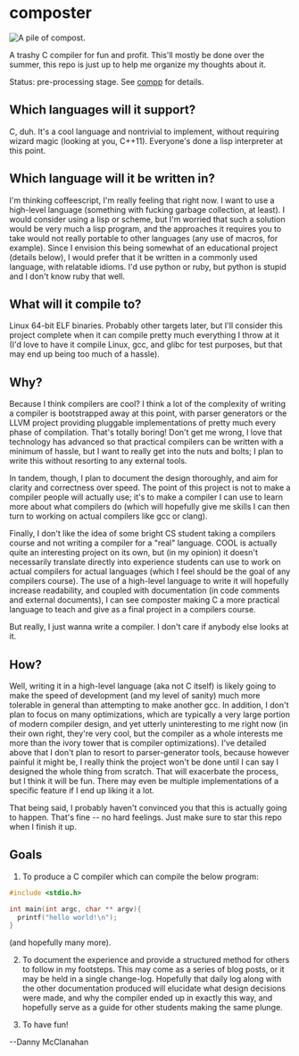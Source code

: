 composter
=========

![A pile of compost.](http://compostcab.com/wp-content/uploads/2012/11/sprout.png)

A trashy C compiler for fun and profit. This'll mostly be done over the summer, this repo is just up to help me organize my thoughts about it.

Status: pre-processing stage. See [compp](https://github.com/cosmicexplorer/compp) for details.

## Which languages will it support?

C, duh. It's a cool language and nontrivial to implement, without requiring wizard magic (looking at you, C++11). Everyone's done a lisp interpreter at this point.

## Which language will it be written in?

I'm thinking coffeescript, I'm really feeling that right now. I want to use a high-level language (something with fucking garbage collection, at least). I would consider using a lisp or scheme, but I'm worried that such a solution would be very much a lisp program, and the approaches it requires you to take would not really portable to other languages (any use of macros, for example). Since I envision this being somewhat of an educational project (details below), I would prefer that it be written in a commonly used language, with relatable idioms. I'd use python or ruby, but python is stupid and I don't know ruby that well.

## What will it compile to?

Linux 64-bit ELF binaries. Probably other targets later, but I'll consider this project complete when it can compile pretty much everything I throw at it (I'd love to have it compile Linux, gcc, and glibc for test purposes, but that may end up being too much of a hassle).

## Why?

Because I think compilers are cool? I think a lot of the complexity of writing a compiler is bootstrapped away at this point, with parser generators or the LLVM project providing pluggable implementations of pretty much every phase of compilation. That's totally boring! Don't get me wrong, I love that technology has advanced so that practical compilers can be written with a minimum of hassle, but I want to really get into the nuts and bolts; I plan to write this without resorting to any external tools.

In tandem, though, I plan to document the design thoroughly, and aim for clarity and correctness over speed. The point of this project is not to make a compiler people will actually use; it's to make a compiler I can use to learn more about what compilers do (which will hopefully give me skills I can then turn to working on actual compilers like gcc or clang).

Finally, I don't like the idea of some bright CS student taking a compilers course and not writing a compiler for a "real" language. COOL is actually quite an interesting project on its own, but (in my opinion) it doesn't necessarily translate directly into experience students can use to work on actual compilers for actual languages (which I feel should be the goal of any compilers course). The use of a high-level language to write it will hopefully increase readability, and coupled with documentation (in code comments and external documents), I can see composter making C a more practical language to teach and give as a final project in a compilers course.

But really, I just wanna write a compiler. I don't care if anybody else looks at it.

## How?

Well, writing it in a high-level language (aka not C itself) is likely going to make the speed of development (and my level of sanity) much more tolerable in general than attempting to make another gcc. In addition, I don't plan to focus on many optimizations, which are typically a very large portion of modern compiler design, and yet utterly uninteresting to me right now (in their own right, they're very cool, but the compiler as a whole interests me more than the ivory tower that is compiler optimizations). I've detailed above that I don't plan to resort to parser-generator tools, because however painful it might be, I really think the project won't be done until I can say I designed the whole thing from scratch. That will exacerbate the process, but I think it will be fun. There may even be multiple implementations of a specific feature if I end up liking it a lot.

That being said, I probably haven't convinced you that this is actually going to happen. That's fine -- no hard feelings. Just make sure to star this repo when I finish it up.

## Goals

1. To produce a C compiler which can compile the below program:
  ```c
  #include <stdio.h>

  int main(int argc, char ** argv){
    printf("hello world!\n");
  }
  ```
  (and hopefully many more).

2. To document the experience and provide a structured method for others to follow in my footsteps. This may come as a series of blog posts, or it may be held in a single change-log. Hopefully that daily log along with the other documentation produced will elucidate what design decisions were made, and why the compiler ended up in exactly this way, and hopefully serve as a guide for other students making the same plunge.

3. To have fun!

--Danny McClanahan
